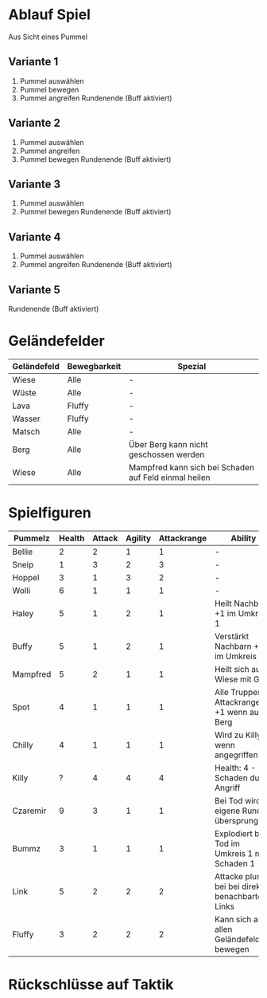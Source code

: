 # Ablauf Spiel
Aus Sicht eines Pummel
## Variante 1
1. Pummel auswählen
2. Pummel bewegen
3. Pummel angreifen
Rundenende (Buff aktiviert)
## Variante 2
1. Pummel auswählen
2. Pummel angreifen
3. Pummel bewegen
Rundenende (Buff aktiviert)
## Variante 3
1. Pummel auswählen
2. Pummel bewegen
Rundenende (Buff aktiviert)
## Variante 4
1. Pummel auswählen
2. Pummel angreifen
Rundenende (Buff aktiviert)
## Variante 5
Rundenende (Buff aktiviert)
# Geländefelder
| Geländefeld | Bewegbarkeit | Spezial                                               |
|-------------|--------------|-------------------------------------------------------|
| Wiese       | Alle         | -                                                     |
| Wüste       | Alle         | -                                                     |
| Lava        | Fluffy       | -                                                     |
| Wasser      | Fluffy       | -                                                     |
| Matsch      | Alle         | -                                                     |
| Berg        | Alle         | Über Berg kann nicht geschossen werden                |
| Wiese       | Alle         | Mampfred kann sich bei Schaden auf Feld einmal heilen |
# Spielfiguren
| Pummelz  | Health | Attack | Agility | Attackrange | Ability                                          |
|----------|--------|--------|---------|-------------|--------------------------------------------------|
| Bellie   | 2      | 2      | 1       | 1           | -                                                |
| Sneip    | 1      | 3      | 2       | 3           | -                                                |
| Hoppel   | 3      | 1      | 3       | 2           | -                                                |
| Wolli    | 6      | 1      | 1       | 1           | -                                                |
| Haley    | 5      | 1      | 2       | 1           | Heilt Nachbarn +1 im Umkreis 1                   |
| Buffy    | 5      | 1      | 2       | 1           | Verstärkt Nachbarn +1 im Umkreis 1               |
| Mampfred | 5      | 2      | 1       | 1           | Heilt sich auf Wiese mit Gras                    |
| Spot     | 4      | 1      | 1       | 1           | Alle Truppen Attackrange +1 wenn auf Berg        |
| Chilly   | 4      | 1      | 1       | 1           | Wird zu Killy wenn angegriffen                   |
| Killy    | ?      | 4      | 4       | 4           | Health: 4 - Schaden durch Angriff                |
| Czaremir | 9      | 3      | 1       | 1           | Bei Tod wird eigene Runde übersprungen           |
| Bummz    | 3      | 1      | 1       | 1           | Explodiert bei Tod im Umkreis 1 mit Schaden 1    |
| Link     | 5      | 2      | 2       | 2           | Attacke plus 1 bei bei direkt benachbarten Links |
| Fluffy   | 3      | 2      | 2       | 2           | Kann sich auf allen Geländefeldern bewegen       |
# Rückschlüsse auf Taktik